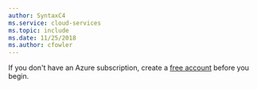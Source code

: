 ```yaml
---
author: SyntaxC4
ms.service: cloud-services
ms.topic: include
ms.date: 11/25/2018
ms.author: cfowler
---
```

If you don't have an Azure subscription, create a [free account](https://azure.microsoft.com/free/?ref=microsoft.com&utm_source=microsoft.com&utm_medium=docs&utm_campaign=visualstudio) before you begin.